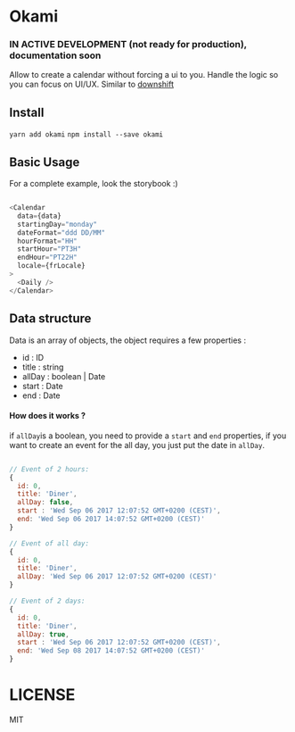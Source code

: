 # Okami

### IN ACTIVE DEVELOPMENT (not ready for production), documentation soon

Allow to create a calendar without forcing a ui to you. Handle the logic so you can focus on UI/UX. Similar to [downshift](https://github.com/paypal/downshift)

## Install

```yarn add okami```
```npm install --save okami```

## Basic Usage

For a complete example, look the storybook :)

```javascript

<Calendar
  data={data}
  startingDay="monday"
  dateFormat="ddd DD/MM"
  hourFormat="HH"
  startHour="PT3H"
  endHour="PT22H"
  locale={frLocale}
>
  <Daily />
</Calendar>

```


## Data structure

Data is an array of objects, the object requires a few properties :
- id : ID
- title : string
- allDay : boolean | Date
- start : Date
- end : Date

#### How does it works ?

if `allDay`is a boolean, you need to provide a `start` and `end` properties, if you want to create an event for the all day, you just put the date in `allDay`.

```javascript

// Event of 2 hours:
{
  id: 0,
  title: 'Diner',
  allDay: false,
  start : 'Wed Sep 06 2017 12:07:52 GMT+0200 (CEST)',
  end: 'Wed Sep 06 2017 14:07:52 GMT+0200 (CEST)'
}

// Event of all day:
{
  id: 0,
  title: 'Diner',
  allDay: 'Wed Sep 06 2017 12:07:52 GMT+0200 (CEST)'
}

// Event of 2 days:
{
  id: 0,
  title: 'Diner',
  allDay: true,
  start : 'Wed Sep 06 2017 12:07:52 GMT+0200 (CEST)',
  end: 'Wed Sep 08 2017 14:07:52 GMT+0200 (CEST)'
}

```

# LICENSE

 MIT